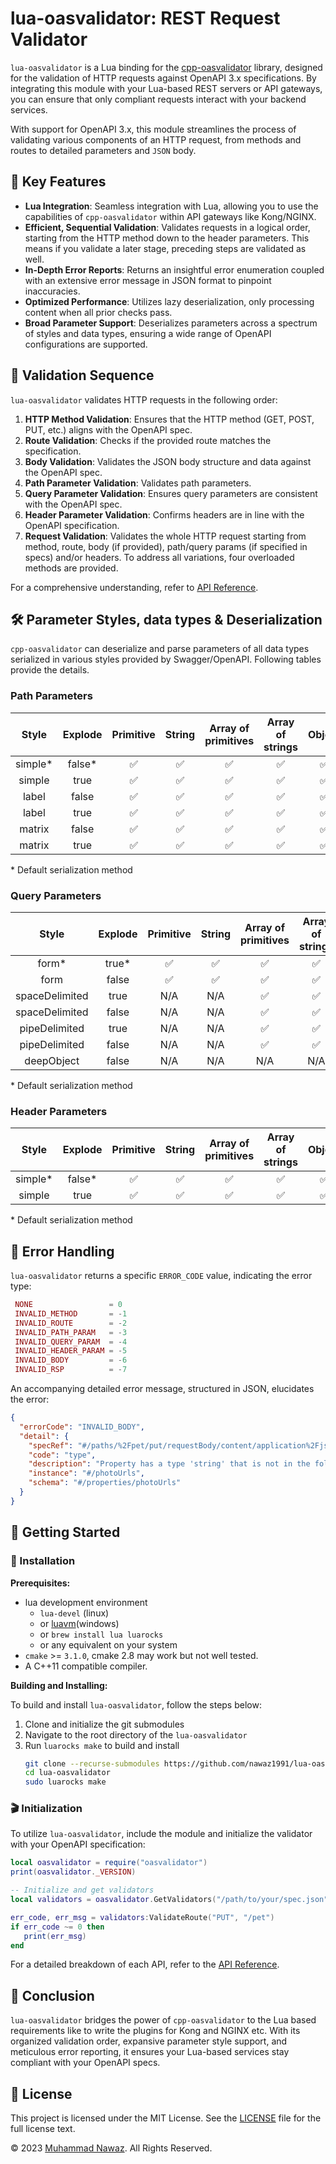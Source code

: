 # lua-oasvalidator: REST Request Validator

`lua-oasvalidator` is a Lua binding for the [cpp-oasvalidator](https://github.com/nawaz1991/cpp-oasvalidator) library, designed for the validation of HTTP requests against OpenAPI 3.x specifications. By integrating this module with your Lua-based REST servers or API gateways, you can ensure that only compliant requests interact with your backend services.

With support for OpenAPI 3.x, this module streamlines the process of validating various components of an HTTP request, from methods and routes to detailed parameters and `JSON` body.

## 🌟 Key Features
- **Lua Integration**: Seamless integration with Lua, allowing you to use the capabilities of `cpp-oasvalidator` within API gateways like Kong/NGINX.
- **Efficient, Sequential Validation**: Validates requests in a logical order, starting from the HTTP method down to the header parameters. This means if you validate a later stage, preceding steps are validated as well.
- **In-Depth Error Reports**: Returns an insightful error enumeration coupled with an extensive error message in JSON format to pinpoint inaccuracies.
- **Optimized Performance**: Utilizes lazy deserialization, only processing content when all prior checks pass.
- **Broad Parameter Support**: Deserializes parameters across a spectrum of styles and data types, ensuring a wide range of OpenAPI configurations are supported.

## 📜 Validation Sequence
`lua-oasvalidator` validates HTTP requests in the following order:

1. **HTTP Method Validation**: Ensures that the HTTP method (GET, POST, PUT, etc.) aligns with the OpenAPI spec.
2. **Route Validation**: Checks if the provided route matches the specification.
3. **Body Validation**: Validates the JSON body structure and data against the OpenAPI spec.
4. **Path Parameter Validation**: Validates path parameters.
5. **Query Parameter Validation**: Ensures query parameters are consistent with the OpenAPI spec.
6. **Header Parameter Validation**: Confirms headers are in line with the OpenAPI specification.
7. **Request Validation**: Validates the whole HTTP request starting from method, route, body (if provided), path/query params (if specified in specs) and/or headers. To address all variations, four overloaded methods are provided.

For a comprehensive understanding, refer to [API Reference](API.md).

## 🛠 Parameter Styles, data types & Deserialization
`cpp-oasvalidator` can deserialize and parse parameters of all data types serialized in various styles provided by Swagger/OpenAPI. Following tables provide the details.

### Path Parameters
| **Style** | **Explode** | **Primitive** | **String** | **Array of primitives** | **Array of strings** | **Object** |
|:---------:|:-----------:|:-------------:|:----------:|:-----------------------:|:--------------------:|:----------:|
|  simple*  |   false*    |       ✅       |     ✅      |            ✅            |          ✅           |     ✅      |
|  simple   |    true     |       ✅       |     ✅      |            ✅            |          ✅           |     ✅      |
|   label   |    false    |       ✅       |     ✅      |            ✅            |          ✅           |     ✅      |
|   label   |    true     |       ✅       |     ✅      |            ✅            |          ✅           |     ✅      |
|  matrix   |    false    |       ✅       |     ✅      |            ✅            |          ✅           |     ✅      |
|  matrix   |    true     |       ✅       |     ✅      |            ✅            |          ✅           |     ✅      |

&#42; Default serialization method

### Query Parameters
|   **Style**    | **Explode** | **Primitive** | **String** | **Array of primitives** | **Array of strings** | **Object** |
|:--------------:|:-----------:|:-------------:|:----------:|:-----------------------:|:--------------------:|:----------:|
|     form*      |    true*    |       ✅       |     ✅      |            ✅            |          ✅           |     ✅      |
|      form      |    false    |       ✅       |     ✅      |            ✅            |          ✅           |     ✅      |
| spaceDelimited |    true     |      N/A      |    N/A     |            ✅            |          ✅           |    N/A     |
| spaceDelimited |    false    |      N/A      |    N/A     |            ✅            |          ✅           |    N/A     |
| pipeDelimited  |    true     |      N/A      |    N/A     |            ✅            |          ✅           |    N/A     |
| pipeDelimited  |    false    |      N/A      |    N/A     |            ✅            |          ✅           |    N/A     |
|   deepObject   |    false    |      N/A      |    N/A     |           N/A           |         N/A          |     ❌      |

&#42; Default serialization method

### Header Parameters
| **Style** | **Explode** | **Primitive** | **String** | **Array of primitives** | **Array of strings** | **Object** |
|:---------:|:-----------:|:-------------:|:----------:|:-----------------------:|:--------------------:|:----------:|
|  simple*  |   false*    |       ✅       |     ✅      |            ✅            |          ✅           |     ✅      |
|  simple   |    true     |       ✅       |     ✅      |            ✅            |          ✅           |     ✅      |

&#42; Default serialization method

## 🚫 Error Handling

`lua-oasvalidator` returns a specific `ERROR_CODE` value, indicating the error type:

```lua
 NONE                 = 0
 INVALID_METHOD       = -1
 INVALID_ROUTE        = -2
 INVALID_PATH_PARAM   = -3
 INVALID_QUERY_PARAM  = -4
 INVALID_HEADER_PARAM = -5
 INVALID_BODY         = -6
 INVALID_RSP          = -7
```

An accompanying detailed error message, structured in JSON, elucidates the error:

```JSON
{
  "errorCode": "INVALID_BODY",
  "detail": {
    "specRef": "#/paths/%2Fpet/put/requestBody/content/application%2Fjson/schema",
    "code": "type",
    "description": "Property has a type 'string' that is not in the following list: 'array'.",
    "instance": "#/photoUrls",
    "schema": "#/properties/photoUrls"
  }
}
```


## 🚀 Getting Started

### 🔧 Installation

**Prerequisites:**
* lua development environment
   * `lua-devel` (linux)
   * or [luavm](https://github.com/xpol/luavm)(windows)
   * or `brew install lua luarocks`
   * or any equivalent on your system
* `cmake` >= `3.1.0`, cmake 2.8 may work but not well tested.
* A C++11 compatible compiler.

**Building and Installing:**

To build and install `lua-oasvalidator`, follow the steps below:

1. Clone and initialize the git submodules
2. Navigate to the root directory of the `lua-oasvalidator`
3. Run `luarocks make` to build and install
   ```bash
   git clone --recurse-submodules https://github.com/nawaz1991/lua-oasvalidator.git
   cd lua-oasvalidator
   sudo luarocks make
   ```

### 🎬 Initialization
To utilize `lua-oasvalidator`, include the module and initialize the validator with your OpenAPI specification:

```lua
local oasvalidator = require("oasvalidator")
print(oasvalidator._VERSION)

-- Initialize and get validators
local validators = oasvalidator.GetValidators("/path/to/your/spec.json")

err_code, err_msg = validators:ValidateRoute("PUT", "/pet")
if err_code ~= 0 then
   print(err_msg)
end
```

For a detailed breakdown of each API, refer to the [API Reference](API.md).

## 📜 Conclusion

`lua-oasvalidator` bridges the power of `cpp-oasvalidator` to the Lua based requirements like to write the plugins for Kong and NGINX etc. With its organized validation order, expansive parameter style support, and meticulous error reporting, it ensures your Lua-based services stay compliant with your OpenAPI specs.

## 📄 License

This project is licensed under the MIT License. See the [LICENSE](LICENSE) file for the full license text.

© 2023 [Muhammad Nawaz](mailto:m.nawaz2003@gmail.com). All Rights Reserved.
